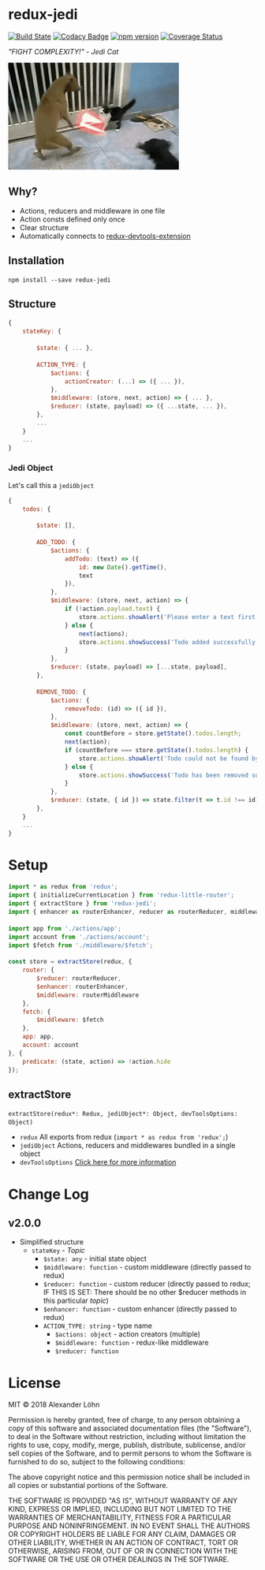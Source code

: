 # redux-jedi

[![Build State](https://travis-ci.org/loehx/redux-jedi.svg?branch=master)](https://travis-ci.org/loehx/redux-jedi) [![Codacy Badge](https://api.codacy.com/project/badge/Grade/d60681fea1374aaa8f7d4c20ceac5a0f)](https://www.codacy.com/app/loehx/redux-defmap?utm_source=github.com&utm_medium=referral&utm_content=loehx/redux-defmap&utm_campaign=Badge_Grade) [![npm version](https://badge.fury.io/js/redux-jedi.svg)](https://badge.fury.io/js/redux-jedi) [![Coverage Status](https://coveralls.io/repos/github/loehx/redux-defmap/badge.svg)](https://coveralls.io/github/loehx/redux-defmap)

_"FIGHT COMPLEXITY!" - Jedi Cat_

![Jedi Cat](readme/jedi-cat.gif)

## Why?

- Actions, reducers and middleware in one file
- Action consts defined only once
- Clear structure
- Automatically connects to [redux-devtools-extension](https://github.com/zalmoxisus/redux-devtools-extension)

## Installation

```
npm install --save redux-jedi
```

## Structure

```js
{
    stateKey: {

        $state: { ... },

        ACTION_TYPE: {
            $actions: {
                actionCreator: (...) => ({ ... }), 
            },
            $middleware: (store, next, action) => { ... },
            $reducer: (state, payload) => ({ ...state, ... }),
        },
        ...
    }
    ...
}
```

### Jedi Object

Let's call this a `jediObject`

```javascript
{
    todos: {

        $state: [],

        ADD_TODO: {
            $actions: {
                addTodo: (text) => ({
                    id: new Date().getTime(),
                    text
                }),
            },
            $middleware: (store, next, action) => {
                if (!action.payload.text) {
                    store.actions.showAlert('Please enter a text first.');
                } else {
                    next(actions);
                    store.actions.showSuccess('Todo added successfully.');
                }
            },
            $reducer: (state, payload) => [...state, payload],
        },

        REMOVE_TODO: {
            $actions: {
                removeTodo: (id) => ({ id }),
            },
            $middleware: (store, next, action) => {
                const countBefore = store.getState().todos.length;
                next(action);
                if (countBefore === store.getState().todos.length) {
                    store.actions.showAlert('Todo could not be found by ID: ' + action.payload.id);
                } else {
                    store.actions.showSuccess('Todo has been removed successfully.');
                }
            },
            $reducer: (state, { id }) => state.filter(t => t.id !== id),
        },
    }
    ...
}
```

# Setup

```js
import * as redux from 'redux';
import { initializeCurrentLocation } from 'redux-little-router';
import { extractStore } from 'redux-jedi';
import { enhancer as routerEnhancer, reducer as routerReducer, middleware as routerMiddleware } from './router';

import app from './actions/app';
import account from './actions/account';
import $fetch from './middleware/$fetch';

const store = extractStore(redux, {
    router: {
        $reducer: routerReducer,
        $enhancer: routerEnhancer,
        $middleware: routerMiddleware
    },
    fetch: {
        $middleware: $fetch
    },
    app: app,
    account: account
}, {
    predicate: (state, action) => !action.hide
});
```

## extractStore

`extractStore(redux*: Redux, jediObject*: Object, devToolsOptions: Object)`

* `redux` All exports from redux (`import * as redux from 'redux';`)
* `jediObject` Actions, reducers and middlewares bundled in a single object 
* `devToolsOptions` [Click here for more information](https://github.com/zalmoxisus/redux-devtools-extension/blob/master/docs/API/Arguments.md)



# Change Log

## v2.0.0

* Simplified structure
  * `stateKey` - _Topic_
    * `$state: any` - initial state object
    * `$middleware: function` - custom middleware (directly passed to redux)
    * `$reducer: function` - custom reducer (directly passed to redux; IF THIS IS SET: There should be no other $reducer methods in this particular _topic_)
    * `$enhancer: function` - custom enhancer (directly passed to redux)
    * `ACTION_TYPE: string` - type name
      * `$actions: object` - action creators (multiple)
      * `$middleware: function` - redux-like middleware
      * `$reducer: function`

# License

MIT © 2018 Alexander Löhn

Permission is hereby granted, free of charge, to any person obtaining a copy of this software and associated documentation files (the "Software"), to deal in the Software without restriction, including without limitation the rights to use, copy, modify, merge, publish, distribute, sublicense, and/or sell copies of the Software, and to permit persons to whom the Software is furnished to do so, subject to the following conditions:

The above copyright notice and this permission notice shall be included in all copies or substantial portions of the Software.

THE SOFTWARE IS PROVIDED "AS IS", WITHOUT WARRANTY OF ANY KIND, EXPRESS OR IMPLIED, INCLUDING BUT NOT LIMITED TO THE WARRANTIES OF MERCHANTABILITY, FITNESS FOR A PARTICULAR PURPOSE AND NONINFRINGEMENT. IN NO EVENT SHALL THE AUTHORS OR COPYRIGHT HOLDERS BE LIABLE FOR ANY CLAIM, DAMAGES OR OTHER LIABILITY, WHETHER IN AN ACTION OF CONTRACT, TORT OR OTHERWISE, ARISING FROM, OUT OF OR IN CONNECTION WITH THE SOFTWARE OR THE USE OR OTHER DEALINGS IN THE SOFTWARE.
